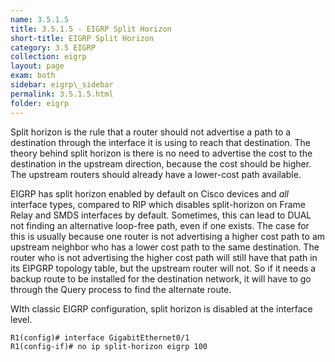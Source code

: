 ```yaml
---
name: 3.5.1.5
title: 3.5.1.5 - EIGRP Split Horizon
short-title: EIGRP Split Horizon
category: 3.5 EIGRP
collection: eigrp
layout: page
exam: both
sidebar: eigrp\_sidebar
permalink: 3.5.1.5.html
folder: eigrp
---
```

Split horizon is the rule that a router should not advertise a path to a destination through the interface it is using to reach that destination. The theory behind split horizon is there is no need to advertise the cost to the destination in the upstream direction, because the cost should be higher. The upstream routers should already have a lower-cost path available.

EIGRP has split horizon enabled by default on Cisco devices and *all* interface types, compared to RIP which disables split-horizon on Frame Relay and SMDS interfaces by default. Sometimes, this can lead to DUAL not finding an alternative loop-free path, even if one exists. The case for this is usually because one router is not advertising a higher cost path to am upstream neighbor who has a lower cost path to the same destination. The router who is not advertising the higher cost path will still have that path in its EIPGRP topology table, but the upstream router will not. So if it needs a backup route to be installed for the destination network, it will have to go through the Query process to find the alternate route.

WIth classic EIGRP configuration, split horizon is disabled at the interface level.
```
R1(config)# interface GigabitEthernet0/1
R1(config-if)# no ip split-horizon eigrp 100
```

